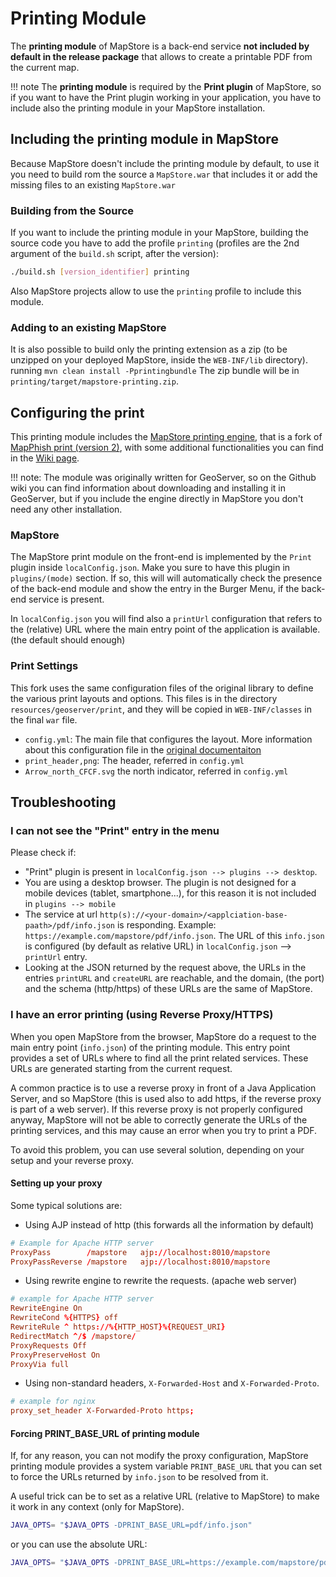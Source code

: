 # Printing Module

The **printing module** of MapStore is a back-end service **not included  by default in the release package** that allows to create a printable PDF from the current map.

!!! note
    The **printing module** is required by the **Print plugin** of MapStore, so if you want to have the Print plugin working in your application, you have to include also the printing module in your MapStore installation.

## Including the printing module in MapStore

Because MapStore doesn't include the printing module by default, to use it you need to build rom the source a `MapStore.war` that includes it or add the missing files to an existing `MapStore.war`

### Building from the Source

If you want to include the printing module in your MapStore, building the source code you have to add the profile `printing` (profiles are the 2nd argument of the `build.sh` script, after the version):

```bash
./build.sh [version_identifier] printing
```

Also MapStore projects allow to use the `printing` profile to include this module.

### Adding to an existing MapStore

It is also possible to build only the printing extension as a zip (to be unzipped on your deployed MapStore, inside the `WEB-INF/lib` directory). running `mvn clean install -Pprintingbundle`
The zip bundle will be in `printing/target/mapstore-printing.zip`.

## Configuring the print

This printing module includes the [MapStore printing engine](https://github.com/geosolutions-it/mapfish-print/), that is a fork of [MapPhish print (version 2)](http://www.mapfish.org/doc/print/), with some additional functionalities you can find in the [Wiki page](https://github.com/geosolutions-it/mapfish-print/).

!!! note:
    The module was originally written for GeoServer, so on the Github wiki you can find information about downloading and installing it in GeoServer, but if you include the engine directly in MapStore you don't need any other installation.

### MapStore

The MapStore print module on the front-end is implemented by the `Print` plugin inside `localConfig.json`. Make you sure to have this plugin in `plugins/(mode)` section. If so, this will will automatically check the presence of the back-end module and show the entry in the Burger Menu, if the back-end service is present.

In `localConfig.json` you will find also a `printUrl` configuration that refers to the (relative) URL where the main entry point of the application is available. (the default should enough)

### Print Settings

This fork uses the same configuration files of the original library to define the various print layouts and options.
This files is in the directory `resources/geoserver/print`, and they will be copied in `WEB-INF/classes` in the final `war` file.

* `config.yml`: The main file that configures the layout. More information about this configuration file in the [original documentaiton](http://www.mapfish.org/doc/print/configuration.html)
* `print_header,png`: The header, referred in `config.yml`
* `Arrow_north_CFCF.svg` the north indicator, referred in `config.yml`

## Troubleshooting

### I can not see the "Print" entry in the menu

Please check if:

* "Print" plugin is present in `localConfig.json --> plugins --> desktop`.
* You are using a desktop browser. The plugin is not designed for a mobile devices (tablet, smartphone...), for this reason it is not included in `plugins --> mobile`
* The service at url `http(s)://<your-domain>/<applciation-base-paath>/pdf/info.json` is responding. Example: `https://example.com/mapstore/pdf/info.json`. The URL of this `info.json` is configured (by default as relative URL) in `localConfig.json` --> `printUrl` entry.
* Looking at the JSON returned by the request above, the URLs in the entries `printURL` and `createURL` are reachable, and the domain, (the port) and the schema (http/https) of these URLs are the same of MapStore.

### I have an error printing (using Reverse Proxy/HTTPS)

When you open MapStore from the browser, MapStore do a request to the main entry point (`info.json`) of the printing module. This entry point provides a set of URLs where to find all the print related services. These URLs are generated starting from the current request.

A common practice is to use a reverse proxy in front of a Java Application Server, and so MapStore (this is used also to add https, if the reverse proxy is part of a web server). If this reverse proxy is not properly configured anyway, MapStore will not be able to correctly generate the URLs of the printing services, and this may cause an error when you try to print a PDF.

To avoid this problem, you can use several solution, depending on your setup and your reverse proxy.

#### Setting up your proxy

Some typical solutions are:

* Using AJP instead of http (this forwards all the information by default)

```conf
# Example for Apache HTTP server
ProxyPass        /mapstore   ajp://localhost:8010/mapstore
ProxyPassReverse /mapstore   ajp://localhost:8010/mapstore
```

* Using rewrite engine to rewrite the requests. (apache web server)

```conf
# example for Apache HTTP server
RewriteEngine On
RewriteCond %{HTTPS} off
RewriteRule ^ https://%{HTTP_HOST}%{REQUEST_URI}
RedirectMatch ^/$ /mapstore/
ProxyRequests Off
ProxyPreserveHost On
ProxyVia full
```

* Using non-standard headers, `X-Forwarded-Host` and `X-Forwarded-Proto`.

```conf
# example for nginx
proxy_set_header X-Forwarded-Proto https;
```

#### Forcing PRINT_BASE_URL of printing module

If, for any reason, you can not modify the proxy configuration, MapStore printing module provides a system variable `PRINT_BASE_URL` that you can set to force the URLs returned by `info.json` to be resolved from it.

A useful trick can be to set as a relative URL (relative to MapStore) to make it work in any context (only for MapStore).

```bash
JAVA_OPTS= "$JAVA_OPTS -DPRINT_BASE_URL=pdf/info.json"
```

or you can use the absolute URL:

```bash
JAVA_OPTS= "$JAVA_OPTS -DPRINT_BASE_URL=https://example.com/mapstore/pdf/info.json"
```

